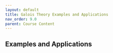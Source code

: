 ```yaml
---
layout: default
title: Galois Theory Examples and Applications
nav_order: 9.0
parent: Course Content
---
```


## Examples and Applications